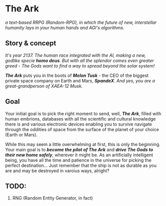 # The Ark
*a text-based RRPG (Random-RPG), in which the future of new, interstellar humanity lays in your human hands and AGI's algorithms.*

## Story & concept
*It's year 2137. The human race integrated with the AI, making a new, godlike specie *__homo deus__*. But with all the splendor comes even greater greed - The Gods want to find a way to spread beyond the solar system!*

*__The Ark__* puts you in the boots of *__Melon Tusk__* -  the CEO of the biggest private space company on Earth and Mars, *__SpandeX__*. *And yes, you are a great-grandperson of XAEA-12 Musk.*

## Goal
Your initial goal is to pick the right moment to send, well, *__The Ark__*, filled with human embrions, databases with all the scientific and cultural knowledge there is and various electronic devices enabling you to survive navigate through the oddities of space from the surface of the planet of your choice (Earth or Mars).

While this may seem a little overwhelming at first, this is only the beginning. Your main goal is to *__become the pilot of The Ark__* and *__drive The Gods to their new home safely__*, wherever it might be. As an artificially intelligent being, you have all the time and patience in the universe for picking the perfect destination... Just remember that the ship is not as durable as you are and may be destroyed in varoius ways, alright?

## TODO:
1. RNG (Random Entity Generator, in fact)